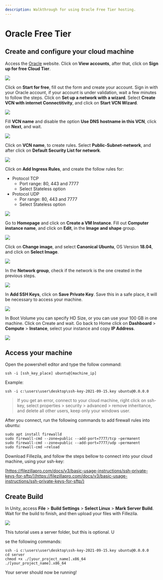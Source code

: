 ```yaml
---
description: Walkthrough for using Oracle Free Tier hosting.
---
```


# Oracle Free Tier

## Create and configure your cloud machine

Access the [Oracle](https://oracle.com) website. Click on **View accounts**, after that, click on **Sign up for free Cloud Tier**.

![](../../.gitbook/assets/image\_01.png)

Click on **Start for free**, fill out the form and create your account. Sign in with your Oracle account, if your account is under validation, wait a few minutes to follow the steps. Click on **Set up a network with a wizard**. Select **Create VCN with internet Connectitivity**, and click on **Start VCN Wizard**.

![](<../../.gitbook/assets/image\_02 (1).png>)

Fill **VCN name** and disable the option **Use DNS hostname in this VCN**, click on **Next**, and wait.

![](../../.gitbook/assets/image\_03.png)

Click on **VCN name**, to create rules. Select **Public-Subnet-network**, and after click on **Default Security List for network**.

![](../../.gitbook/assets/image\_04.png)

Click on **Add Ingress Rules**, and create the follow rules for:

* Protocol TCP
  * Port range: 80, 443 and 7777
  * Select Stateless option
* Protocol UDP
  * Por range: 80, 443 and 7777
  * Select Stateless option

![](../../.gitbook/assets/image\_05.png)

Go to **Homepage** and click on **Create a VM Instance**. Fill out **Computer instance name**, and click on **Edit**, in the **Image and shape** group.

![](../../.gitbook/assets/image\_06.png)

Click on **Change image**, and select **Canonical Ubuntu**, OS Version **18.04**, and click on **Select Image**.

![](../../.gitbook/assets/image\_07.png)

In the **Network group**, check if the network is the one created in the previous steps.

![](../../.gitbook/assets/image\_08.png)

In **Add SSH Keys**, click on **Save Private Key**. Save this in a safe place, it will be necessary to access your machine.

![](../../.gitbook/assets/image\_09.png)

In Boot Volume you can specify HD Size, or you can use your 100 GB in one machine. Click on Create and wait. Go back to Home click on **Dashboard** > **Compute** > **Instance**, select your instance and copy **IP Address**.

![](../../.gitbook/assets/image\_10.png)

## Access your machine

Open the powershell editor and type the follow command:

```
ssh -i [ssh_key_place] ubuntu@[machine_ip]
```

Example:

```
ssh -i c:\users\user\desktop\ssh-key-2021-09-15.key ubuntu@0.0.0.0
```

> If you get an error, connect to your cloud machine, right click on ssh-key, select properties > security > advanced > remove inheritance, and delete all other users, keep only your windows user.

After you connect, run the following commands to add firewall rules into ubuntu:

```
sudo apt install firewalld  
sudo firewall-cmd --zone=public --add-port=7777/tcp –permanent  
sudo firewall-cmd --zone=public --add-port=7777/udp –permanent  
sudo firewall-cmd –reload
```

Download Fillezila, and follow the steps bellow to connect into your cloud machine, using your ssh-key:

[https://filezillapro.com/docs/v3/basic-usage-instructions/ssh-private-keys-for-sftp/](https://filezillapro.com/docs/v3/basic-usage-instructions/ssh-private-keys-for-sftp/)

## Create Build

In Unity, access **File** > **Build Settings** > **Select Linux** > **Mark Server Build**. Wait for the build to finish, and then upload your files with Fillezila.

![](../../.gitbook/assets/image\_11.png)

This tutorial uses a server folder, but this is optional. U

se the following commands:

```
ssh -i c:\users\user\desktop\ssh-key-2021-09-15.key ubuntu@0.0.0.0
cd server
chmod +x ./[your_project_name].x86_64  
./[your_project_name].x86_64
```

Your server should now be running!
